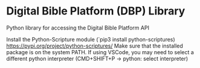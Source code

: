 # Digital Bible Platform (DBP) Library
Python library for accessing the Digital Bible Platform API

Install the Python-Scripture module (`pip3 install python-scriptures)
https://pypi.org/project/python-scriptures/
Make sure that the installed package is on the system PATH. If using VSCode, you may need to select a different python interpreter (CMD+SHIFT+P -> python: select interpreter)
